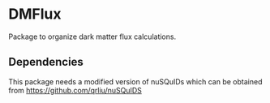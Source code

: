 # DMFlux
Package to organize dark matter flux calculations.

## Dependencies
This package needs a modified version of nuSQuIDs which can be obtained from 
https://github.com/qrliu/nuSQuIDS

